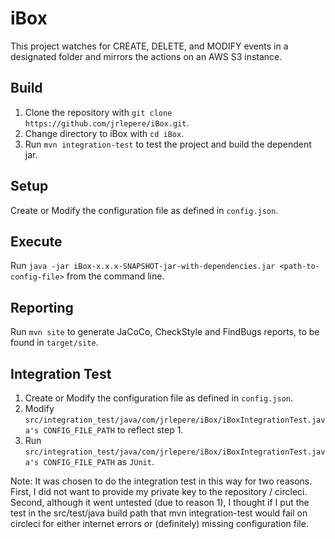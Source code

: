 # iBox
This project watches for CREATE, DELETE, and MODIFY events in a designated folder and mirrors the actions on an AWS S3 instance.

## Build
1. Clone the repository with `git clone https://github.com/jrlepere/iBox.git`.
2. Change directory to iBox with `cd iBox`.
3. Run `mvn integration-test` to test the project and build the dependent jar.

## Setup
Create or Modify the configuration file as defined in `config.json`.

## Execute
Run `java -jar iBox-x.x.x-SNAPSHOT-jar-with-dependencies.jar <path-to-config-file>` from the command line.

## Reporting
Run `mvn site` to generate JaCoCo, CheckStyle and FindBugs reports, to be found in `target/site`.

## Integration Test
1. Create or Modify the configuration file as defined in `config.json`.
2. Modify `src/integration_test/java/com/jrlepere/iBox/iBoxIntegrationTest.java's CONFIG_FILE_PATH` to reflect step 1.
3. Run `src/integration_test/java/com/jrlepere/iBox/iBoxIntegrationTest.java's CONFIG_FILE_PATH` as `JUnit`.

Note: It was chosen to do the integration test in this way for two reasons. First, I did not want to provide my private key to the repository / circleci. Second, although it went untested (due to reason 1), I thought if I put the test in the src/test/java build path that mvn integration-test would fail on circleci for either internet errors or (definitely) missing configuration file.
